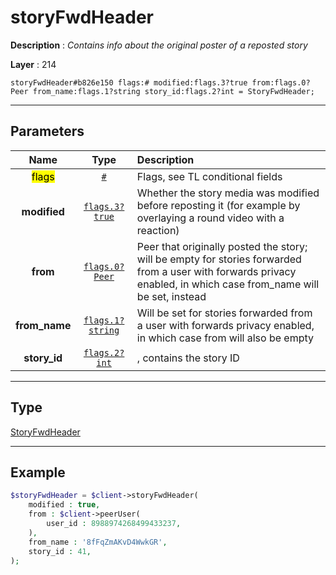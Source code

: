 # storyFwdHeader

**Description** : *Contains info about the original poster of a reposted story*

**Layer** : 214

```tl
storyFwdHeader#b826e150 flags:# modified:flags.3?true from:flags.0?Peer from_name:flags.1?string story_id:flags.2?int = StoryFwdHeader;
```

---

## Parameters

| Name | Type | Description |
| :---: | :---: | :--- |
| <mark>flags</mark> | [`#`](type/#) | Flags, see TL conditional fields |
| **modified** | [`flags.3?true`](type/true) | Whether the story media was modified before reposting it (for example by overlaying a round video with a reaction) |
| **from** | [`flags.0?Peer`](type/Peer) | Peer that originally posted the story; will be empty for stories forwarded from a user with forwards privacy enabled, in which case from_name will be set, instead |
| **from_name** | [`flags.1?string`](type/string) | Will be set for stories forwarded from a user with forwards privacy enabled, in which case from will also be empty |
| **story_id** | [`flags.2?int`](type/int) | , contains the story ID |

---

## Type

[StoryFwdHeader](type/StoryFwdHeader)

---

## Example

```php
$storyFwdHeader = $client->storyFwdHeader(
	modified : true,
	from : $client->peerUser(
		user_id : 8988974268499433237,
	),
	from_name : '8fFqZmAKvD4WwkGR',
	story_id : 41,
);
```